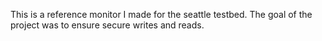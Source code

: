 This is a reference monitor I made for the seattle testbed.
The goal of the project was to ensure secure writes and reads. 
